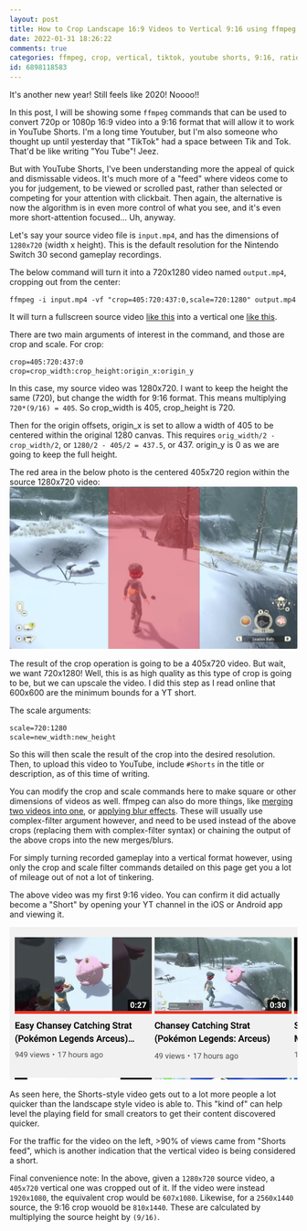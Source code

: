 ```yaml
---
layout: post
title: How to Crop Landscape 16:9 Videos to Vertical 9:16 using ffmpeg for YouTube Shorts or TikTok
date: 2022-01-31 18:26:22
comments: true
categories: ffmpeg, crop, vertical, tiktok, youtube shorts, 9:16, ratio
id: 6898118583
---
```


It's another new year! Still feels like 2020! Noooo!!

In this post, I will be showing some `ffmpeg` commands that can be used to convert 720p or 1080p 16:9 video into a 9:16 format that will allow it to work in YouTube Shorts. I'm a long time Youtuber, but I'm also someone who thought up until yesterday that "TikTok" had a space between Tik and Tok. That'd be like writing "You Tube"! Jeez.

But with YouTube Shorts, I've been understanding more the appeal of quick and dismissable videos. It's much more of a "feed" where videos come to you for judgement, to be viewed or scrolled past, rather than selected or competing for your attention with clickbait. Then again, the alternative is now the algorithm is in even more control of what you see, and it's even more short-attention focused... Uh, anyway.

Let's say your source video file is `input.mp4`, and has the dimensions of `1280x720` (width x height). This is the default resolution for the Nintendo Switch 30 second gameplay recordings.

The below command will turn it into a 720x1280 video named `output.mp4`, cropping out from the center:

```
ffmpeg -i input.mp4 -vf "crop=405:720:437:0,scale=720:1280" output.mp4
```

It will turn a fullscreen source video [like this](https://www.youtube.com/watch?v=iPUCb-0gd8E) into a vertical one [like this](https://www.youtube.com/watch?v=EAY7-8dcjBs).

There are two main arguments of interest in the command, and those are crop and scale. For crop:
```
crop=405:720:437:0
crop=crop_width:crop_height:origin_x:origin_y
```

In this case, my source video was 1280x720. I want to keep the height the same (720), but change the width for 9:16 format. This means multiplying `720*(9/16) = 405`. So crop_width is 405, crop_height is 720.

Then for the origin offsets, origin_x is set to allow a width of 405 to be centered within the original 1280 canvas. This requires `orig_width/2 - crop_width/2`, or `1280/2 - 405/2 = 437.5`, or 437. origin_y is 0 as we are going to keep the full height.

The red area in the below photo is the centered 405x720 region within the source 1280x720 video:
![9:16 crop area](crop_ratio.png)

The result of the crop operation is going to be a 405x720 video. But wait, we want 720x1280! Well, this is as high quality as this type of crop is going to be, but we can upscale the video. I did this step as I read online that 600x600 are the minimum bounds for a YT short.

The scale arguments:
```
scale=720:1280
scale=new_width:new_height
```

So this will then scale the result of the crop into the desired resolution. Then, to upload this video to YouTube, include `#Shorts` in the title or description, as of this time of writing.

You can modify the crop and scale commands here to make square or other dimensions of videos as well. ffmpeg can also do more things, like [merging two videos into one](https://stackoverflow.com/a/42257415), or [applying blur effects](https://stackoverflow.com/a/58710803). These will usually use complex-filter argument however, and need to be used instead of the above crops (replacing them with complex-filter syntax) or chaining the output of the above crops into the new merges/blurs.

For simply turning recorded gameplay into a vertical format however, using only the crop and scale filter commands detailed on this page get you a lot of mileage out of not a lot of tinkering.

The above video was my first 9:16 video. You can confirm it did actually become a "Short" by opening your YT channel in the iOS or Android app and viewing it.

![Side by side performance - 1000 views on Shorts, 50 views on fullscreen](side_by_side.png)

As seen here, the Shorts-style video gets out to a lot more people a lot quicker than the landscape style video is able to. This "kind of" can help level the playing field for small creators to get their content discovered quicker.

For the traffic for the video on the left, >90% of views came from "Shorts feed", which is another indication that the vertical video is being considered a short.

Final convenience note: In the above, given a `1280x720` source video, a `405x720` vertical one was cropped out of it. If the video were instead `1920x1080`, the equivalent crop would be `607x1080`. Likewise, for a `2560x1440` source, the 9:16 crop wouold be `810x1440`. These are calculated by multiplying the source height by `(9/16)`.